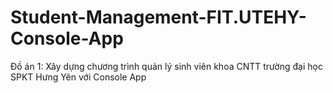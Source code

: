 # Student-Management-FIT.UTEHY-Console-App
Đồ án 1: Xây dựng chương trình quản lý sinh viên khoa CNTT trường đại học SPKT Hưng Yên với Console App
